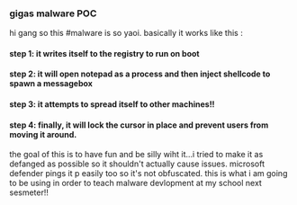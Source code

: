 ### gigas malware POC

hi gang so this #malware is so yaoi. basically it works like this :

#### step 1: it writes itself to the registry to run on boot
#### step 2: it will open notepad as a process and then inject shellcode to spawn a messagebox
#### step 3: it attempts to spread itself to other machines!!
#### step 4: finally, it will lock the cursor in place and prevent users from moving it around. 
the goal of this is to have fun and be silly wiht it...i tried to make it as defanged as possible so it shouldn't actually cause issues. microsoft defender pings it p easily too so it's not obfuscated. this is what i am going to be using in order to teach malware devlopment at my school next sesmeter!!
